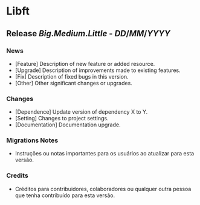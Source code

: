 # Libft

## Release _Big_._Medium_._Little_ - _DD_/_MM_/_YYYY_

### News

- [Feature] Description of new feature or added resource.
- [Upgrade] Description of improvements made to existing features.
- [Fix] Description of fixed bugs in this version.
- [Other] Other significant changes or upgrades.

### Changes

- [Dependence] Update version of dependency X to Y.
- [Setting] Changes to project settings.
- [Documentation] Documentation upgrade.

### Migrations Notes

- Instruções ou notas importantes para os usuários ao atualizar para esta versão.

### Credits

- Créditos para contribuidores, colaboradores ou qualquer outra pessoa que tenha contribuído para esta versão.

